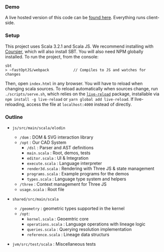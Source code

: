 ### Demo

A live hosted version of this code can be [found here](https://dcascaval.github.io/lineage/). Everything runs client-side.

### Setup

This project uses Scala 3.2.1 and Scala JS. We recommend installing with [Coursier](https://get-coursier.io/), which will also install SBT. You will also need NPM globally installed. To run the project, from the console:

```
sbt
> ~fastOptJS/webpack           // Compiles to JS and watches for changes
```

Then, open `index.html` in any browser. You will have to reload when changing scala sources. To reload automatically when sources change, run `./scripts/serve.sh`, which relies on the [`live-reload`](https://www.npmjs.com/package/live-reload) package, installable via `npm install -g live-reload` or `yarn global add live-reload`. If live-reloading, access the file at `localhost:4000` instead of directly.

### Outline

- `js/src/main/scala/elodin`
  - `/dom` : DOM & SVG interaction library
  - `/opt` : Our CAD System
    - `/dsl` : Parser and AST definitions
    - `main.scala` : Root, demos, tests
    - `editor.scala` : UI & Integration
    - `execute.scala` : Language interpreter
    - `render3d.scala` : Rendering with Three JS & state management
    - `programs.scala` : Example programs for the demos
    - `types.scala` : Language type system and helpers
  - `/three` : Context management for Three JS
  - `usage.scala` : Root file

- `shared/src/main/scala`
  - `/geometry` : geometric types supported in the kernel
  - `/opt`:
    - `kernel.scala` : Geoemtric core
    - `operations.scala` : Language operations with lineage logic
    - `queries.scala` : Querying resolution implementation 
    - `reference.scala` : Lineage data structurs

- `jvm/src/test/scala` : Miscellaneous tests
